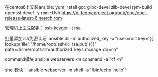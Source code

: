 在centos6上安装ansible:
yum install gcc glibc-devel zlib-devel  rpm-build openssl-devel –y
rpm -Uvh https://dl.fedoraproject.org/pub/epel/epel-release-latest-6.noarch.rpm

管理机上生成密钥：
ssh-keygen -t rsa

批量添加ssh免密认证:
ansible db -m authorized_key -a "user=root key='{{ lookup('file', '/home/root/.ssh/id_rsa.pub') }}' path=/home/root/.ssh/authorized_keys manage_dir=no"

command模块
ansible webservers -m command -a "df -h"

shell模块：
ansible webserver -m shell -a "/bin/echo 'hello'"

